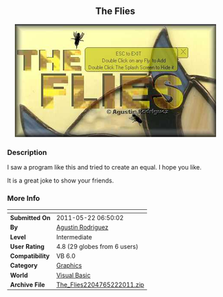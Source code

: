 ﻿<div align="center">

## The Flies

<img src="PIC201152264322914.jpg">
</div>

### Description

I saw a program like this and tried to create an equal. I hope you like.

It is a great joke to show your friends.
 
### More Info
 


<span>             |<span>
---                |---
**Submitted On**   |2011-05-22 06:50:02
**By**             |[Agustin Rodriguez](https://github.com/Planet-Source-Code/PSCIndex/blob/master/ByAuthor/agustin-rodriguez.md)
**Level**          |Intermediate
**User Rating**    |4.8 (29 globes from 6 users)
**Compatibility**  |VB 6\.0
**Category**       |[Graphics](https://github.com/Planet-Source-Code/PSCIndex/blob/master/ByCategory/graphics__1-46.md)
**World**          |[Visual Basic](https://github.com/Planet-Source-Code/PSCIndex/blob/master/ByWorld/visual-basic.md)
**Archive File**   |[The\_Flies2204765222011\.zip](https://github.com/Planet-Source-Code/agustin-rodriguez-the-flies__1-73923/archive/master.zip)








